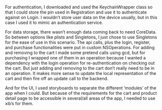 For authentication, I downloaded and used the KeychainWrapper class so that I could store the pin used in Registration and use it to authenticate against on Login. I wouldn’t store user data on the device usually, but in this case I used it to mimic an authentication service.

For data storage, there wasn’t enough data coming back to need CoreData. So between options like plists and Singletons, I just chose to use Singletons for the ease of use in this scenario. The api calls, plus the login, register, and purchase functionalities were put in custom NSOperations. For adding and removing to the cart I made some pretend calls using gcd, but for purchasing I wrapped one of them in an operation because I wanted a dependency with the login operation for re-authentication on checking out the cart. But just adding and removing to the cart don’t really need to be in an operation. It makes more sense to update the local representation of the cart and then fire off an update call to the backend.

And for the UI, I used storyboards to separate the different ‘modules’ of the app when I could. But because of the requirements for the cart and product detail page to be accessible in several/all areas of the app, I needed to use xib’s for them.

